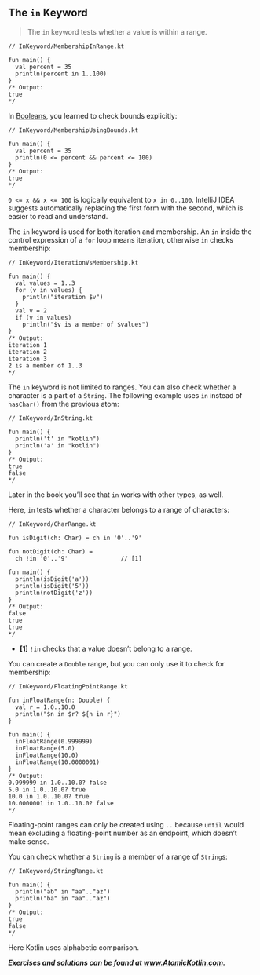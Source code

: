## The `in` Keyword

> The `in` keyword tests whether a value is within a range.

```
// InKeyword/MembershipInRange.kt

fun main() {
  val percent = 35
  println(percent in 1..100)
}
/* Output:
true
*/
```

In [Booleans](javascript:void(0)), you learned to check bounds explicitly:

```
// InKeyword/MembershipUsingBounds.kt

fun main() {
  val percent = 35
  println(0 <= percent && percent <= 100)
}
/* Output:
true
*/
```

`0 <= x && x <= 100` is logically equivalent to `x in 0..100`. IntelliJ IDEA suggests automatically replacing the first form with the second, which is easier to read and understand.

The `in` keyword is used for both iteration and membership. An `in` inside the control expression of a `for` loop means iteration, otherwise `in` checks membership:

```
// InKeyword/IterationVsMembership.kt

fun main() {
  val values = 1..3
  for (v in values) {
    println("iteration $v")
  }
  val v = 2
  if (v in values)
    println("$v is a member of $values")
}
/* Output:
iteration 1
iteration 2
iteration 3
2 is a member of 1..3
*/
```

The `in` keyword is not limited to ranges. You can also check whether a character is a part of a `String`. The following example uses `in` instead of `hasChar()` from the previous atom:

```
// InKeyword/InString.kt

fun main() {
  println('t' in "kotlin")
  println('a' in "kotlin")
}
/* Output:
true
false
*/
```

Later in the book you’ll see that `in` works with other types, as well.

Here, `in` tests whether a character belongs to a range of characters:

```
// InKeyword/CharRange.kt

fun isDigit(ch: Char) = ch in '0'..'9'

fun notDigit(ch: Char) =
  ch !in '0'..'9'               // [1]

fun main() {
  println(isDigit('a'))
  println(isDigit('5'))
  println(notDigit('z'))
}
/* Output:
false
true
true
*/
```

- **[1]** `!in` checks that a value doesn’t belong to a range.

You can create a `Double` range, but you can only use it to check for membership:

```
// InKeyword/FloatingPointRange.kt

fun inFloatRange(n: Double) {
  val r = 1.0..10.0
  println("$n in $r? ${n in r}")
}

fun main() {
  inFloatRange(0.999999)
  inFloatRange(5.0)
  inFloatRange(10.0)
  inFloatRange(10.0000001)
}
/* Output:
0.999999 in 1.0..10.0? false
5.0 in 1.0..10.0? true
10.0 in 1.0..10.0? true
10.0000001 in 1.0..10.0? false
*/
```

Floating-point ranges can only be created using `..` because `until` would mean excluding a floating-point number as an endpoint, which doesn’t make sense.

You can check whether a `String` is a member of a range of `String`s:

```
// InKeyword/StringRange.kt

fun main() {
  println("ab" in "aa".."az")
  println("ba" in "aa".."az")
}
/* Output:
true
false
*/
```

Here Kotlin uses alphabetic comparison.

***Exercises and solutions can be found at www.AtomicKotlin.com.***
